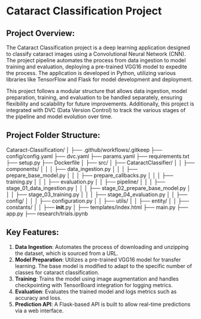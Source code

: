 # Cataract Classification Project
## Project Overview: 
The Cataract Classification project is a deep learning application designed to classify cataract images using a Convolutional Neural Network (CNN). The project pipeline automates the process from data ingestion to model training and evaluation, deploying a pre-trained VGG16 model to expedite the process. The application is developed in Python, utilizing various libraries like TensorFlow and Flask for model development and deployment.

This project follows a modular structure that allows data ingestion, model preparation, training, and evaluation to be handled separately, ensuring flexibility and scalability for future improvements. Additionally, this project is integrated with DVC (Data Version Control) to track the various stages of the pipeline and model evolution over time.

## Project Folder Structure:
Cataract-Classification/
│
├── .github/workflows/.gitkeep
├── config/config.yaml
├── dvc.yaml
├── params.yaml
├── requirements.txt
├── setup.py
├── Dockerfile
│
├── src/
│   ├── CataractClassifier/
│   │   ├── components/
│   │   │   ├── data_ingestion.py
│   │   │   ├── prepare_base_model.py
│   │   │   ├── prepare_callbacks.py
│   │   │   ├── training.py
│   │   │   ├── evaluation.py
│   │   ├── pipeline/
│   │   │   ├── stage_01_data_ingestion.py
│   │   │   ├── stage_02_prepare_base_model.py
│   │   │   ├── stage_03_training.py
│   │   │   ├── stage_04_evaluation.py
│   │   ├── config/
│   │   │   ├── configuration.py
│   │   ├── utils/
│   │   ├── entity/
│   │   ├── constants/
│   │   ├── __init__.py
│
├── templates/index.html
├── main.py
├── app.py
├── research/trials.ipynb

## Key Features:

1. **Data Ingestion**: Automates the process of downloading and unzipping the dataset, which is sourced from a URL.
2. **Model Preparation**: Utilizes a pre-trained VGG16 model for transfer learning. The base model is modified to adapt to the specific number of classes for cataract classification.
3. **Training**: Trains the model using image augmentation and handles checkpointing with TensorBoard integration for logging metrics.
4. **Evaluation**: Evaluates the trained model and logs metrics such as accuracy and loss.
5. **Prediction API**: A Flask-based API is built to allow real-time predictions via a web interface.
